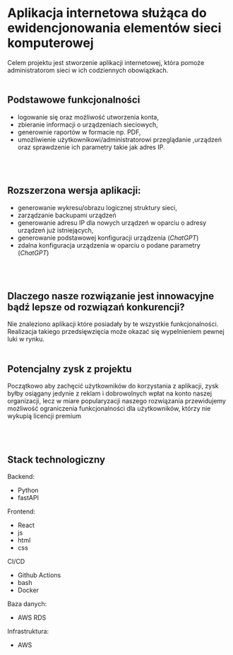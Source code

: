 # Aplikacja internetowa służąca do ewidencjonowania elementów sieci komputerowej

Celem  projektu jest stworzenie aplikacji internetowej, która
pomoże administratorom sieci w ich codziennych obowiązkach.
<br></br>
## Podstawowe funkcjonalności
* logowanie się oraz możliwość utworzenia konta,
* zbieranie informacji o urządzeniach sieciowych,
* generownie raportów w formacie np. PDF,
* umożliwienie użytkownikowi/administratorowi przeglądanie ,urządzeń oraz sprawdzenie ich parametry takie jak adres IP.

<br></br>
## Rozszerzona wersja aplikacji:
* generowanie wykresu/obrazu logicznej struktury sieci,
* zarządzanie backupami urządzeń
* generowanie adresu IP dla nowych urządzeń w oparciu o adresy urządzeń już istniejących,
* generowanie podstawowej konfiguracji urządzenia (_ChatGPT_)
* zdalna konfiguracja urządzenia w oparciu o podane parametry (_ChatGPT_)

<br></br>
## Dlaczego nasze rozwiązanie jest innowacyjne bądź lepsze od rozwiązań konkurencji?
Nie znaleziono aplikacji które posiadały by te wszystkie funkcjonalności. Realizacja takiego przedsięwzięcia może okazać się wypelnieniem pewnej luki w rynku. 
<br></br>
## Potencjalny zysk z projektu
Początkowo aby zachęcić użytkowników do korzystania z aplikacji, zysk byłby osiągany jedynie z reklam i dobrowolnych wpłat na konto naszej organizacji, lecz w miare popularyzacji naszego rozwiązania przewidujemy możliwość ograniczenia funkcjonalności dla użytkowników, którzy nie wykupią licencji premium

<br></br>
## Stack technologiczny

Backend:
* Python
* fastAPI
  
Frontend:
* React
* js
* html
* css

CI/CD
* Github Actions
* bash
* Docker
  
Baza danych:
* AWS RDS

Infrastruktura:
* AWS








